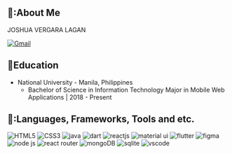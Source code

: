 ## 👦:About Me
  JOSHUA VERGARA LAGAN

<p align="left">
  <a href="mailto:joshualagan099@gmail.com">
    <img src="https://img.shields.io/badge/Gmail-D14836?style=for-the-badge&logo=gmail&logoColor=white" alt="Gmail">
  </a>
</p>

## :school_satchel:Education
* National University - Manila, Philippines
  * Bachelor of Science in Information Technology Major in Mobile Web Applications | 2018 - Present


## 🚀:Languages, Frameworks, Tools and etc.
<p align="left">
  <img src="https://img.shields.io/badge/HTML5-E34F26?style=for-the-badge&logo=html5&logoColor=white" alt="HTML5">
  <img src="https://img.shields.io/badge/CSS3-1572B6?style=for-the-badge&logo=css3&logoColor=white" alt="CSS3">
  <img src="https://img.shields.io/badge/Java-ED8B00?style=for-the-badge&logo=java&logoColor=white" alt="java">
  <img src="https://img.shields.io/badge/Dart-0175C2?style=for-the-badge&logo=dart&logoColor=white" alt="dart">
  <img src="https://img.shields.io/badge/React-20232A?style=for-the-badge&logo=react&logoColor=61DAFB" alt="reactjs">
  <img src="https://img.shields.io/badge/Material--UI-0081CB?style=for-the-badge&logo=material-ui&logoColor=white" alt="material ui">
  <img src="https://img.shields.io/badge/Flutter-02569B?style=for-the-badge&logo=flutter&logoColor=white" alt="flutter">
  <img src="https://img.shields.io/badge/Figma-F24E1E?style=for-the-badge&logo=figma&logoColor=white" alt="figma">
  <img src="https://img.shields.io/badge/Node.js-43853D?style=for-the-badge&logo=node.js&logoColor=white" alt="node js">
  <img src="https://img.shields.io/badge/React_Router-CA4245?style=for-the-badge&logo=react-router&logoColor=white" alt="react router"> 
  <img src="https://img.shields.io/badge/MongoDB-4EA94B?style=for-the-badge&logo=mongodb&logoColor=white" alt="mongoDB"> 
  <img src="https://img.shields.io/badge/SQLite-07405E?style=for-the-badge&logo=sqlite&logoColor=white" alt="sqlite"> 
  <img src="https://img.shields.io/badge/Made%20for-VSCode-1f425f.svg" alt="vscode"> 
</p>
